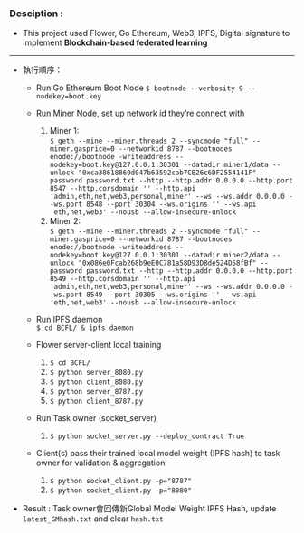 ### Desciption :
- This project used Flower, Go Ethereum, Web3, IPFS, Digital signature to implement <b>Blockchain-based federated learning</b>
---
- 執行順序：
    - Run Go Ethereum Boot Node
    `$ bootnode --verbosity 9 --nodekey=boot.key`
    - Run Miner Node, set up network id they’re connect with
        1. Miner 1: <br>
        `$ geth --mine --miner.threads 2 --syncmode "full" --miner.gasprice=0 --networkid 8787 --bootnodes enode://bootnode -writeaddress --nodekey=boot.key@127.0.0.1:30301 --datadir miner1/data --unlock "0xca38618860d047b63592cab7CB26c6DF2554141F" --password password.txt --http --http.addr 0.0.0.0 --http.port 8547 --http.corsdomain '' --http.api 'admin,eth,net,web3,personal,miner' --ws --ws.addr 0.0.0.0 --ws.port 8548 --port 30304 --ws.origins '' --ws.api 'eth,net,web3' --nousb --allow-insecure-unlock`
        2. Miner 2: <br>
        `$ geth --mine --miner.threads 2 --syncmode "full" --miner.gasprice=0 --networkid 8787 --bootnodes enode://bootnode -writeaddress --nodekey=boot.key@127.0.0.1:30301 --datadir miner2/data --unlock "0x086e0Fcab268b9eE0C781a58D93D8de524D58fBf" --password password.txt --http --http.addr 0.0.0.0 --http.port 8549 --http.corsdomain '' --http.api 'admin,eth,net,web3,personal,miner' --ws --ws.addr 0.0.0.0 --ws.port 8549 --port 30305 --ws.origins '' --ws.api 'eth,net,web3' --nousb --allow-insecure-unlock`

    - Run IPFS daemon <br>
    `$ cd BCFL/ & ipfs daemon`
    - Flower server-client local training
        1. `$ cd BCFL/`
        2. `$ python server_8080.py`
        3. `$ python client_8080.py`
        4. `$ python server_8787.py`
        5. `$ python client_8787.py`
    - Run Task owner (socket_server)
        1. `$ python socket_server.py --deploy_contract True`
    - Client(s) pass their trained local model weight (IPFS hash) to task owner for validation & aggregation
        1. `$ python socket_client.py -p="8787"`
        2. `$ python socket_client.py -p="8080"`
        
 - Result : Task owner會回傳新Global Model Weight IPFS Hash, update `latest_GMhash.txt`  and clear `hash.txt`